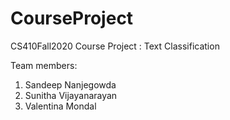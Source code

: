 # CourseProject

CS410Fall2020 Course Project : Text Classification

Team members:
1. Sandeep Nanjegowda 
2. Sunitha Vijayanarayan
3. Valentina Mondal

